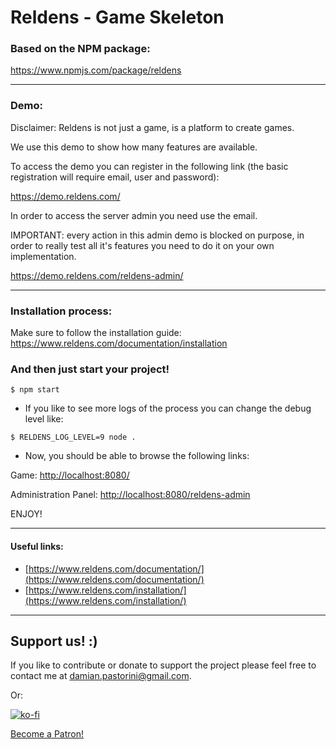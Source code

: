 # Reldens - Game Skeleton

### Based on the NPM package:

https://www.npmjs.com/package/reldens

---

### Demo:

Disclaimer: Reldens is not just a game, is a platform to create games.

We use this demo to show how many features are available.

To access the demo you can register in the following link (the basic registration will require email, user and password):

https://demo.reldens.com/

In order to access the server admin you need use the email.

IMPORTANT: every action in this admin demo is blocked on purpose, in order to really test all it's features you need to do it on your own implementation. 

https://demo.reldens.com/reldens-admin/

---

### Installation process:

Make sure to follow the installation guide: https://www.reldens.com/documentation/installation

### And then just start your project!

```
$ npm start
```

- If you like to see more logs of the process you can change the debug level like:

```
$ RELDENS_LOG_LEVEL=9 node .
```

- Now, you should be able to browse the following links:

Game: [http://localhost:8080/](http://localhost:8080/)

Administration Panel: [http://localhost:8080/reldens-admin](http://localhost:8080/reldens-admin)

ENJOY!

---

#### Useful links:
- [https://www.reldens.com/documentation/](https://www.reldens.com/documentation/)
- [https://www.reldens.com/installation/](https://www.reldens.com/installation/)

---

## Support us! :)

If you like to contribute or donate to support the project please feel free to contact me at damian.pastorini@gmail.com.

Or:

[![ko-fi](https://www.ko-fi.com/img/githubbutton_sm.svg)](https://ko-fi.com/I2I81VISA)

[Become a Patron!](https://www.patreon.com/bePatron?u=18074832)
